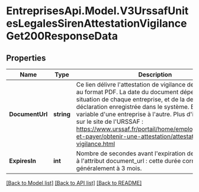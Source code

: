 # EntreprisesApi.Model.V3UrssafUnitesLegalesSirenAttestationVigilanceGet200ResponseData

## Properties

Name | Type | Description | Notes
------------ | ------------- | ------------- | -------------
**DocumentUrl** | **string** | Ce lien délivre l&#39;attestation de vigilance de l&#39;entreprise au format PDF. La date du document dépend de la situation de chaque entreprise, et de la dernière déclaration enregistrée dans le système. Elle est donc variable d&#39;une entreprise à l&#39;autre.     Plus d&#39;informations sur le site de l&#39;URSSAF : https://www.urssaf.fr/portail/home/employeur/declarer-et-payer/obtenir-une-attestation/attestation-de-vigilance.html | 
**ExpiresIn** | **int** | Nombre de secondes avant l&#39;expiration de l&#39;url associée à l&#39;attribut document_url : cette durée correspond généralement à 3 mois. | 

[[Back to Model list]](../README.md#documentation-for-models) [[Back to API list]](../README.md#documentation-for-api-endpoints) [[Back to README]](../README.md)

